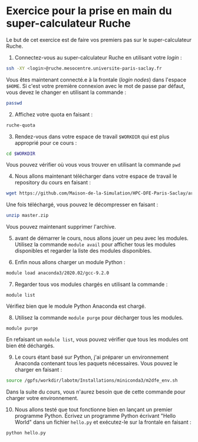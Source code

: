# Exercice pour la prise en main du super-calculateur Ruche

Le but de cet exercice est de faire vos premiers pas sur le super-calculateur Ruche.

1) Connectez-vous au super-calculateur Ruche en utilisant votre *login* :

```bash
ssh -XY <login>@ruche.mesocentre.universite-paris-saclay.fr
```

Vous êtes maintenant connecté.e à la frontale (*login nodes*) dans l'espace `$HOME`.
Si c'est votre première connexion avec le mot de passe par défaut, vous devez le changer en utilisant la commande :

```bash
passwd
```

2) Affichez votre quota en faisant :

```bash
ruche-quota
```

3) Rendez-vous dans votre espace de travail `$WORKDIR` qui est plus approprié pour ce cours :

```bash
cd $WORKDIR
```

Vous pouvez vérifier où vous vous trouver en utilisant la commande `pwd`

4) Nous allons maintenant télécharger dans votre espace de travail le repository du cours en faisant :

```bash
wget https://github.com/Maison-de-la-Simulation/HPC-DFE-Paris-Saclay/archive/refs/heads/master.zip
```

Une fois téléchargé, vous pouvez le décompresser en faisant :

```bash
unzip master.zip
```

Vous pouvez maintenant supprimer l'archive.

5) avant de démarrer le cours, nous allons jouer un peu avec les modules. 
Utilisez la commande `module avail` pour afficher tous les modules disponibles et regarder la liste des modules disponibles.


6) Enfin nous allons charger un module Python :

```bash
module load anaconda3/2020.02/gcc-9.2.0
```

7) Regarder tous vos modules chargés en utilisant la commande :

```
module list
```

Vérifiez bien que le module Python Anaconda est chargé.

8) Utilisez la commande `module purge` pour décharger tous les modules.

```
module purge
```

En refaisant un `module list`, vous pouvez vérifier que tous les modules ont bien été déchargés.

9) Le cours étant basé sur Python, j'ai préparer un environnement Anaconda contenant tous les paquets nécessaires. Vous pouvez le charger en faisant :

```bash
source /gpfs/workdir/labotm/Installations/miniconda3/m2dfe_env.sh
```

Dans la suite du cours, vous n'aurez besoin que de cette commande pour charger votre environnement.

10) Nous allons testé que tout fonctionne bien en lançant un premier programme Python.
Écrivez un programme Python écrivant "Hello World" dans un fichier `hello.py` et exécutez-le sur la frontale en faisant :

```bash
python hello.py
```
